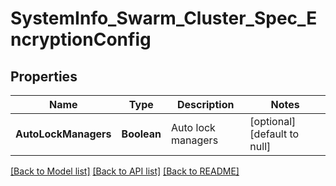 # SystemInfo_Swarm_Cluster_Spec_EncryptionConfig
## Properties

| Name | Type | Description | Notes |
|------------ | ------------- | ------------- | -------------|
| **AutoLockManagers** | **Boolean** | Auto lock managers | [optional] [default to null] |

[[Back to Model list]](../README.md#documentation-for-models) [[Back to API list]](../README.md#documentation-for-api-endpoints) [[Back to README]](../README.md)


